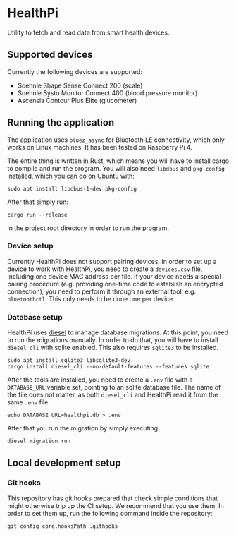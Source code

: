 HealthPi
========

Utility to fetch and read data from smart health devices.

Supported devices
-----------------

Currently the following devices are supported:

* Soehnle Shape Sense Connect 200 (scale)
* Soehnle Systo Monitor Connect 400 (blood pressure monitor)
* Ascensia Contour Plus Elite (glucometer)

Running the application
-----------------------

The application uses `bluez_async` for Bluetooth LE connectivity, which
only works on Linux machines. It has been tested on Raspberry Pi 4.

The entire thing is written in Rust, which means you will have to install
cargo to compile and run the program. You will also need `libdbus`
and `pkg-config` installed, which you can do on Ubuntu with:

```
sudo apt install libdbus-1-dev pkg-config
```

After that simply run:

```
cargo run --release
```

in the project root directory in order to run the program.

### Device setup

Currently HealthPi does not support pairing devices. In order to set up a device
to work with HealthPi, you need to create a `devices.csv` file, including one
device MAC address per file. If your device needs a special pairing procedure
(e.g. providing one-time code to establish an encrypted connection), you need
to perform it through an external tool, e.g. `bluetoothctl`. This only needs
to be done one per device.

### Database setup

HealthPi uses [diesel](https://diesel.rs) to manage database migrations.
At this point, you need to run the migrations manually. In order to do that,
you will have to install `diesel_cli` with sqlite enabled. This also requires
`sqlite3` to be installed.

```
sudo apt install sqlite3 libsqlite3-dev
cargo install diesel_cli --no-default-features --features sqlite 
```

After the tools are installed, you need to create a `.env` file with
a `DATABASE_URL` variable set, pointing to an sqlite database file. The name
of the file does not matter, as both `diesel_cli` and HealthPi read it from
the same `.env` file.

```
echo DATABASE_URL=healthpi.db > .env
```

After that you run the migration by simply executing:

```
diesel migration run
```

Local development setup
-----------------------

### Git hooks

This repository has git hooks prepared that check simple conditions that might
otherwise trip up the CI setup. We recommend that you use them. In order to set
them up, run the following command inside the repository:

```
git config core.hooksPath .githooks
```
